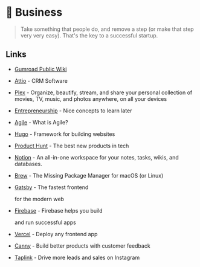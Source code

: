 # 💈 Business

> Take something that people do, and remove a step \(or make that step very very easy\). That's the key to a successful startup.

## Links

* [Gumroad Public Wiki](https://www.notion.so/Public-Wiki-72663c59ed5a432a9d52accafd8f166e)
* [Attio](https://attio.com/) - CRM Software
* [Plex](https://www.plex.tv/your-media/) - Organize, beautify, stream, and share your personal collection of movies, TV, music, and photos anywhere, on all your devices
* [Entrepreneurship](https://wiki.kourouklides.com/wiki/Entrepreneurship) - Nice concepts to learn later
* [Agile](https://www.atlassian.com/agile) - What is Agile?
* [Hugo](https://gohugo.io/) - Framework for building websites
* [Product Hunt](https://www.producthunt.com/) - The best new products in tech
* [Notion](https://www.notion.so/) - An all-in-one workspace for your notes, tasks, wikis, and databases.
* [Brew](https://brew.sh/) - The Missing Package Manager for macOS \(or Linux\)
* [Gatsby](https://www.gatsbyjs.com/) - The fastest frontend

  for the modern web

* [Firebase](https://firebase.google.com/) - Firebase helps you build

  and run successful apps

* [Vercel](https://vercel.com/) - Deploy any frontend app
* [Canny](https://canny.io/) - Build better products with customer feedback
* [Taplink](https://taplink.at/en/) - Drive more leads and
sales on Instagram
